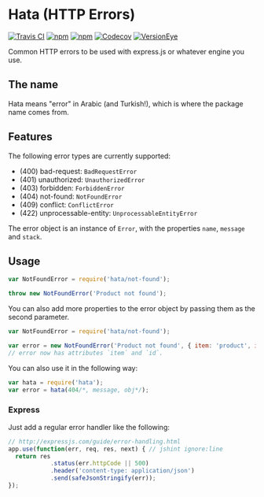 # Hata (HTTP Errors)
[![Travis CI](https://img.shields.io/travis/urbanmassage/hata.svg)](https://travis-ci.org/urbanmassage/hata)
[![npm](https://img.shields.io/npm/v/hata.svg)](https://www.npmjs.com/package/hata)
[![npm](https://img.shields.io/npm/l/hata.svg)](https://www.npmjs.com/package/hata)
[![Codecov](https://img.shields.io/codecov/c/github/urbanmassage/hata.svg)](https://codecov.io/github/urbanmassage/hata/)
[![VersionEye](https://img.shields.io/versioneye/d/nodejs/hata.svg)](https://www.versioneye.com/nodejs/hata/)

Common HTTP errors to be used with express.js or whatever engine you use.

## The name
Hata means "error" in Arabic (and Turkish!), which is where the package name comes from.

## Features

The following error types are currently supported:
- (400) bad-request: `BadRequestError`
- (401) unauthorized: `UnauthorizedError`
- (403) forbidden: `ForbiddenError`
- (404) not-found: `NotFoundError`
- (409) conflict: `ConflictError`
- (422) unprocessable-entity: `UnprocessableEntityError`


The error object is an instance of `Error`, with the properties `name`, `message` and `stack`.

## Usage

```javascript
var NotFoundError = require('hata/not-found');

throw new NotFoundError('Product not found');
```

You can also add more properties to the error object by passing them as the second parameter.
```javascript
var NotFoundError = require('hata/not-found');

var error = new NotFoundError('Product not found', { item: 'product', id: 1, });
// error now has attributes `item` and `id`.
```

You can also use it in the following way:
```javascript
var hata = require('hata');
var error = hata(404/*, message, obj*/);
```

### Express
Just add a regular error handler like the following:
```javascript
// http://expressjs.com/guide/error-handling.html
app.use(function(err, req, res, next) { // jshint ignore:line
  return res
            .status(err.httpCode || 500)
            .header('content-type: application/json')
            .send(safeJsonStringify(err));
});
```
